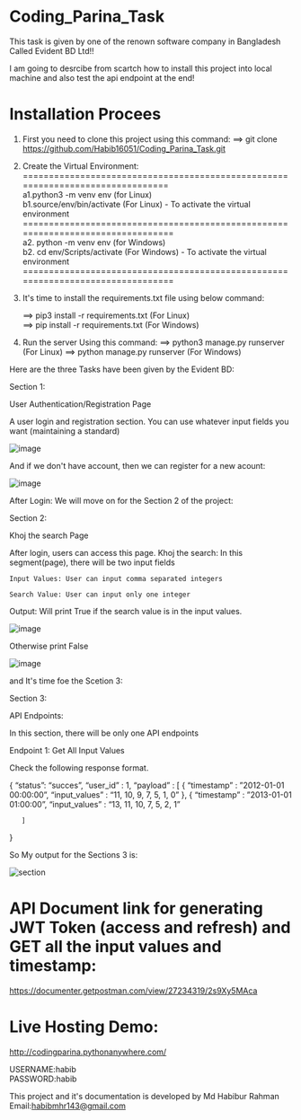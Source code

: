 # Coding_Parina_Task
This task is given by one of the renown software company in Bangladesh Called Evident BD Ltd!!

I am going to desrcibe from scartch how to install this project into local machine and also test the api endpoint at the end!

# Installation Procees

1. First you need to clone this project using this command:
==> git clone https://github.com/Habib16051/Coding_Parina_Task.git
 2. Create the Virtual Environment:
   ===============================================================================   
   a1.python3 -m venv env (for Linux)      
   b1.source/env/bin/activate (For Linux) - To activate the virtual environment
   ================================================================================        
    a2. python -m venv env (for Windows)      
    b2. cd env/Scripts/activate (For Windows) - To activate the virtual environment
   ================================================================================
  
4. It's time to install the requirements.txt file using below command:
                                           
   ==> pip3 install -r requirements.txt (For Linux)                 
   ==> pip install -r requirements.txt (For Windows)      

6. Run the server Using this command:
   ==> python3 manage.py runserver (For Linux)
   ==> python manage.py runserver (For Windows)
 

Here  are the three Tasks have been given by the Evident BD:

Section 1:

User Authentication/Registration Page

A user login and registration section. You can use whatever input fields you want (maintaining a standard)

![image](https://github.com/Habib16051/Coding_Parina_Task/assets/39822204/6f95e77c-6c18-4f55-b730-4be53f7239db)

And if we don't have account, then we can register for a new acount:

![image](https://github.com/Habib16051/Coding_Parina_Task/assets/39822204/6255bb39-ee58-4edc-b17b-79d34a6a1b1d)

After Login: We will move on for the Section 2 of the project:

Section 2:

Khoj the search Page

After login, users can access this page.
Khoj the search: In this segment(page), there will be two input fields

    Input Values: User can input comma separated integers

    Search Value: User can input only one integer 

Output: Will print True if the search value is in the input values. 


![image](https://github.com/Habib16051/Coding_Parina_Task/assets/39822204/3c81a387-8736-4e5f-8c4d-bed47dd80726)

Otherwise print False

![image](https://github.com/Habib16051/Coding_Parina_Task/assets/39822204/1a07bcaf-66ba-4efb-9969-6f96388845be)


and It's time foe the Scetion 3:

Section 3:

API Endpoints:

In this section, there will be only one API endpoints

Endpoint 1: Get All Input Values

   Check the following response format.

{
    “status”: “succes”,
    “user_id” : 1,
    “payload” : [
         {
              “timestamp” : ”2012-01-01 00:00:00”,
              “input_values” : “11, 10, 9, 7, 5, 1, 0”
          },
         {
                “timestamp” : ”2013-01-01 01:00:00”,
                 “input_values” : “13, 11, 10, 7, 5, 2, 1”
          
       ]
}


So My output for the Sections 3 is:

![section](https://github.com/Habib16051/Coding_Parina_Task/assets/39822204/febc3495-6e54-458a-9d33-e65ff1788c9f)

# API Document link for generating JWT Token (access and refresh) and GET all the input values and timestamp:
https://documenter.getpostman.com/view/27234319/2s9Xy5MAca


# Live Hosting Demo:
http://codingparina.pythonanywhere.com/

USERNAME:habib    
PASSWORD:habib

This project and it's documentation is developed by Md Habibur Rahman
Email:habibmhr143@gmail.com




